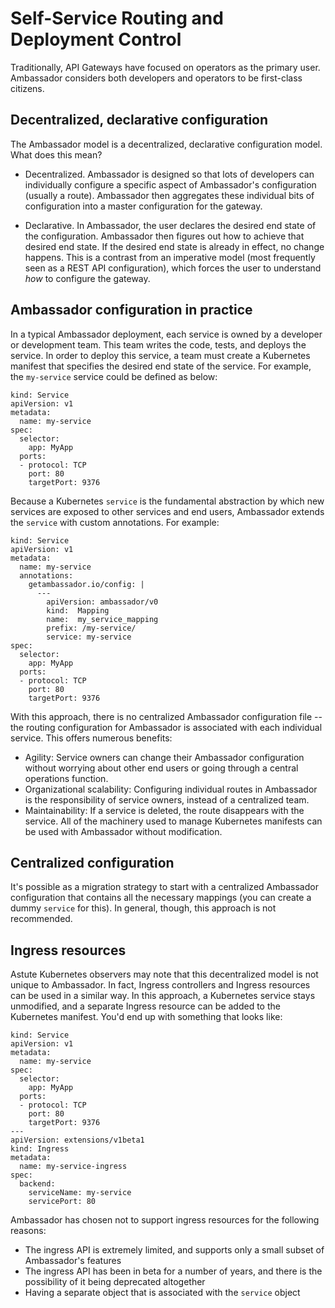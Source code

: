 # Self-Service Routing and Deployment Control

Traditionally, API Gateways have focused on operators as the primary user. Ambassador considers both developers and operators to be first-class citizens.

## Decentralized, declarative configuration

The Ambassador model is a decentralized, declarative configuration model. What does this mean?

* Decentralized. Ambassador is designed so that lots of developers can individually configure a specific aspect of Ambassador's configuration (usually a route). Ambassador then aggregates these individual bits of configuration into a master configuration for the gateway.

* Declarative. In Ambassador, the user declares the desired end state of the configuration. Ambassador then figures out how to achieve that desired end state. If the desired end state is already in effect, no change happens. This is a contrast from an imperative model (most frequently seen as a REST API configuration), which forces the user to understand *how* to configure the gateway.

## Ambassador configuration in practice

In a typical Ambassador deployment, each service is owned by a developer or development team. This team writes the code, tests, and deploys the service. In order to deploy this service, a team must create a Kubernetes manifest that specifies the desired end state of the service. For example, the `my-service` service could be defined as below:

```
kind: Service
apiVersion: v1
metadata:
  name: my-service
spec:
  selector:
    app: MyApp
  ports:
  - protocol: TCP
    port: 80
    targetPort: 9376
```

Because a Kubernetes `service` is the fundamental abstraction by which new services are exposed to other services and end users, Ambassador extends the `service` with custom annotations. For example:

```
kind: Service
apiVersion: v1
metadata:
  name: my-service
  annotations:
    getambassador.io/config: |
      ---
        apiVersion: ambassador/v0
        kind:  Mapping
        name:  my_service_mapping
        prefix: /my-service/
        service: my-service
spec:
  selector:
    app: MyApp
  ports:
  - protocol: TCP
    port: 80
    targetPort: 9376
```

With this approach, there is no centralized Ambassador configuration file -- the routing configuration for Ambassador is associated with each individual service. This offers numerous benefits:

* Agility: Service owners can change their Ambassador configuration without worrying about other end users or going through a central operations function.
* Organizational scalability: Configuring individual routes in Ambassador is the responsibility of service owners, instead of a centralized team.
* Maintainability: If a service is deleted, the route disappears with the service. All of the machinery used to manage Kubernetes manifests can be used with Ambassador without modification.

## Centralized configuration

It's possible as a migration strategy to start with a centralized Ambassador configuration that contains all the necessary mappings (you can create a dummy `service` for this). In general, though, this approach is not recommended.

## Ingress resources

Astute Kubernetes observers may note that this decentralized model is not unique to Ambassador. In fact, Ingress controllers and Ingress resources can be used in a similar way. In this approach, a Kubernetes service stays unmodified, and a separate Ingress resource can be added to the Kubernetes manifest. You'd end up with something that looks like:

```
kind: Service
apiVersion: v1
metadata:
  name: my-service
spec:
  selector:
    app: MyApp
  ports:
  - protocol: TCP
    port: 80
    targetPort: 9376
---
apiVersion: extensions/v1beta1
kind: Ingress
metadata:
  name: my-service-ingress
spec:
  backend:
    serviceName: my-service
    servicePort: 80
```

Ambassador has chosen not to support ingress resources for the following reasons:

* The ingress API is extremely limited, and supports only a small subset of Ambassador's features
* The ingress API has been in beta for a number of years, and there is the possibility of it being deprecated altogether
* Having a separate object that is associated with the `service` object
